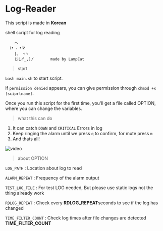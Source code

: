 # Log-Reader

This script is made in **Korean**

shell script for log reading

```
    へ 
 （• ˕ •マ 
    |､  ~ヽ         
    じしf_,)〳       made by LampCat
```
> start

`bash main.sh` to start script.

If `permission denied` appears, you can give permission through `chmod +x [sciprtname]`.

Once you run this script for the first time, you'll get a file called OPTION, where you can change the variables.

> what this can do

1. It can catch `DOWN` and `CRITICAL` Errors in log
2. Keep ringing the alarm until we press `q` to confirm, for mute press `m`
3. And thats all!

![video](https://github.com/oil-lamp-cat/Log-Reader/assets/103806022/f56072cd-a305-4bb6-bd25-a536800f7d9c)

> about OPTION

`LOG_PATH` : Location about log to read

`ALARM_REPEAT` : Frequency of the alarm output

`TEST_LOG_FILE` : For test LOG needed, But please use static logs not the thing already work

`RDLOG_REPEAT` : Check every **RDLOG_REPEAT**seconds to see if the log has changed

`TIME_FILTER_COUNT` : Check log times after file changes are detected **TIME_FILTER_COUNT**